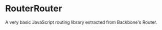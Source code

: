 RouterRouter
============

A very basic JavaScript routing library extracted from Backbone's Router.
